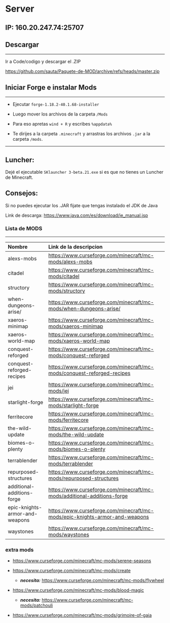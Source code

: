 # Server
 ## IP: 160.20.247.74:25707
## Descargar
------------------------------
Ir a Code/codigo y descargar el .ZIP

https://github.com/sauta/Paquete-de-MOD/archive/refs/heads/master.zip
## Iniciar Forge e instalar Mods
------------------------------
 * Ejecutar ```forge-1.18.2-40.1.68-installer ```

 * Luego mover los archivos de la carpeta ```/Mods```

 * Para eso apretas ```wind + R``` y escribes ```%appdata%```

 * Te dirijes a la carpeta ```.minecraft``` y arrastras los archivos ```.jar``` a la carpeta ```/mods```.

------------------------------
## Luncher:
Dejé el ejecutable ```SKlauncher 3-beta.21.exe``` si es que no tienes un Luncher de Minecraft.
## Consejos:

Si no puedes ejecutar los .JAR fijate que tengas instalado el JDK de Java

Link de descarga: https://www.java.com/es/download/ie_manual.jsp

### Lista de MODS

----------------------
| Nombre | Link de la descripcion |
| :-------- | :------- |
|alexs-mobs| https://www.curseforge.com/minecraft/mc-mods/alexs-mobs|
|citadel| https://www.curseforge.com/minecraft/mc-mods/citadel|
|structory| https://www.curseforge.com/minecraft/mc-mods/structory|
|when-dungeons-arise/| https://www.curseforge.com/minecraft/mc-mods/when-dungeons-arise/|
|xaeros-minimap| https://www.curseforge.com/minecraft/mc-mods/xaeros-minimap|
|xaeros-world-map| https://www.curseforge.com/minecraft/mc-mods/xaeros-world-map|
|conquest-reforged| https://www.curseforge.com/minecraft/mc-mods/conquest-reforged|
|conquest-reforged-recipes| https://www.curseforge.com/minecraft/mc-mods/conquest-reforged-recipes|
|jei| https://www.curseforge.com/minecraft/mc-mods/jei|
|starlight-forge| https://www.curseforge.com/minecraft/mc-mods/starlight-forge|
|ferritecore| https://www.curseforge.com/minecraft/mc-mods/ferritecore|
|the-wild-update| https://www.curseforge.com/minecraft/mc-mods/the-wild-update|
|biomes-o-plenty| https://www.curseforge.com/minecraft/mc-mods/biomes-o-plenty|
|terrablender| https://www.curseforge.com/minecraft/mc-mods/terrablender|
|repurposed-structures| https://www.curseforge.com/minecraft/mc-mods/repurposed-structures|
|additional-additions-forge| https://www.curseforge.com/minecraft/mc-mods/additional-additions-forge|
|epic-knights-armor-and-weapons| https://www.curseforge.com/minecraft/mc-mods/epic-knights-armor-and-weapons|
|waystones| https://www.curseforge.com/minecraft/mc-mods/waystones|
### extra mods

   * https://www.curseforge.com/minecraft/mc-mods/serene-seasons

   * https://www.curseforge.com/minecraft/mc-mods/create 
      * ***necesita:*** https://www.curseforge.com/minecraft/mc-mods/flywheel

   * https://www.curseforge.com/minecraft/mc-mods/blood-magic 
      * ***necesita:*** https://www.curseforge.com/minecraft/mc-mods/patchouli

   * https://www.curseforge.com/minecraft/mc-mods/grimoire-of-gaia
